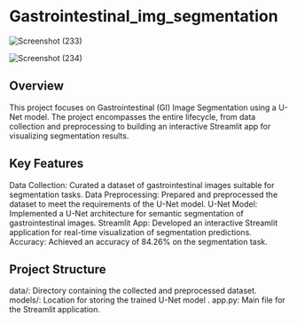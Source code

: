 # Gastrointestinal_img_segmentation
![Screenshot (233)](https://github.com/bhushanbkt/Gastrointestinal_img_segmentation/assets/91175596/b90c92da-2645-44f2-9f56-2011c6e89e9d)

![Screenshot (234)](https://github.com/bhushanbkt/Gastrointestinal_img_segmentation/assets/91175596/147cdf69-65f6-4087-840c-728b40b3b0fa)






## Overview

This project focuses on Gastrointestinal (GI) Image Segmentation using a U-Net model. The project encompasses the entire lifecycle, from data collection and preprocessing to building an interactive Streamlit app for visualizing segmentation results.

## Key Features

Data Collection: Curated a dataset of gastrointestinal images suitable for segmentation tasks.
Data Preprocessing: Prepared and preprocessed the dataset to meet the requirements of the U-Net model.
U-Net Model: Implemented a U-Net architecture for semantic segmentation of gastrointestinal images.
Streamlit App: Developed an interactive Streamlit application for real-time visualization of segmentation predictions.
Accuracy: Achieved an accuracy of 84.26% on the segmentation task.

## Project Structure
data/: Directory containing the collected and preprocessed dataset.
models/: Location for storing the trained U-Net model .
app.py: Main file for the Streamlit application.
